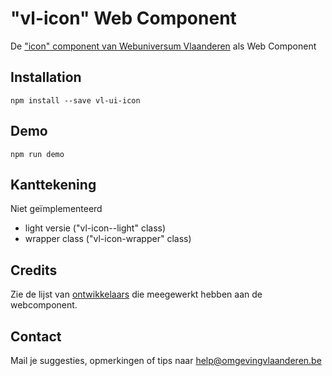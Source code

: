 # "vl-icon" Web Component
De ["icon" component van Webuniversum Vlaanderen](https://overheid.vlaanderen.be/webuniversum/v3/documentation/atoms/vl-ui-icon) als Web Component


## Installation
```
npm install --save vl-ui-icon
```

## Demo
```
npm run demo
```

## Kanttekening
Niet geïmplementeerd
* light versie ("vl-icon--light" class)
* wrapper class ("vl-icon-wrapper" class)

## Credits
Zie de lijst van [ontwikkelaars](https://github.com/milieuinfo/webcomponent-vl-ui-icon/graphs/contributors) die meegewerkt hebben aan de webcomponent.

## Contact
Mail je suggesties, opmerkingen of tips naar [help@omgevingvlaanderen.be](mailto:help@omgevingvlaanderen.be)
